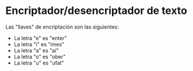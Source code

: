 # Encriptador/desencriptador de texto

Las "llaves" de encriptación son las siguientes:
- La letra "e" es "enter"
- La letra "i" es "imes"
- La letra "a" es "ai"
- La letra "o" es "ober"
- La letra "u" es "ufat"


